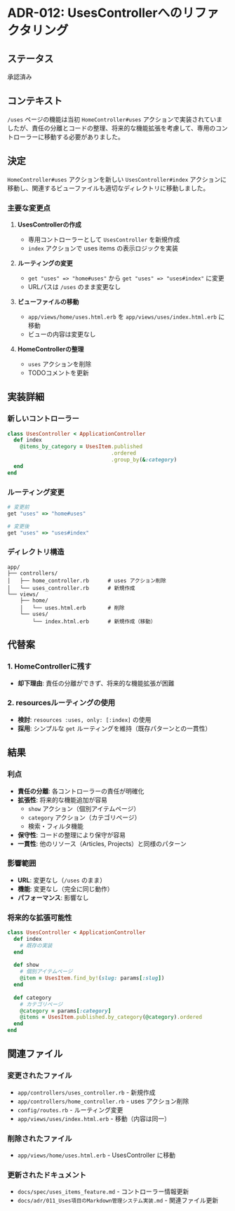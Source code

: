 # ADR-012: UsesControllerへのリファクタリング

## ステータス

承認済み

## コンテキスト

`/uses` ページの機能は当初 `HomeController#uses` アクションで実装されていましたが、責任の分離とコードの整理、将来的な機能拡張を考慮して、専用のコントローラーに移動する必要がありました。

## 決定

`HomeController#uses` アクションを新しい `UsesController#index` アクションに移動し、関連するビューファイルも適切なディレクトリに移動しました。

### 主要な変更点

1. **UsesControllerの作成**
   - 専用コントローラーとして `UsesController` を新規作成
   - `index` アクションで uses items の表示ロジックを実装

2. **ルーティングの変更**
   - `get "uses" => "home#uses"` から `get "uses" => "uses#index"` に変更
   - URLパスは `/uses` のまま変更なし

3. **ビューファイルの移動**
   - `app/views/home/uses.html.erb` を `app/views/uses/index.html.erb` に移動
   - ビューの内容は変更なし

4. **HomeControllerの整理**
   - `uses` アクションを削除
   - TODOコメントを更新

## 実装詳細

### 新しいコントローラー
```ruby
class UsesController < ApplicationController
  def index
    @items_by_category = UsesItem.published
                                 .ordered
                                 .group_by(&:category)
  end
end
```

### ルーティング変更
```ruby
# 変更前
get "uses" => "home#uses"

# 変更後
get "uses" => "uses#index"
```

### ディレクトリ構造
```
app/
├── controllers/
│   ├── home_controller.rb      # uses アクション削除
│   └── uses_controller.rb      # 新規作成
└── views/
    ├── home/
    │   └── uses.html.erb       # 削除
    └── uses/
        └── index.html.erb      # 新規作成（移動）
```

## 代替案

### 1. HomeControllerに残す
- **却下理由**: 責任の分離ができず、将来的な機能拡張が困難

### 2. resourcesルーティングの使用
- **検討**: `resources :uses, only: [:index]` の使用
- **採用**: シンプルな `get` ルーティングを維持（既存パターンとの一貫性）

## 結果

### 利点
- **責任の分離**: 各コントローラーの責任が明確化
- **拡張性**: 将来的な機能追加が容易
  - `show` アクション（個別アイテムページ）
  - `category` アクション（カテゴリページ）
  - 検索・フィルタ機能
- **保守性**: コードの整理により保守が容易
- **一貫性**: 他のリソース（Articles, Projects）と同様のパターン

### 影響範囲
- **URL**: 変更なし（`/uses` のまま）
- **機能**: 変更なし（完全に同じ動作）
- **パフォーマンス**: 影響なし

### 将来的な拡張可能性
```ruby
class UsesController < ApplicationController
  def index
    # 既存の実装
  end
  
  def show
    # 個別アイテムページ
    @item = UsesItem.find_by!(slug: params[:slug])
  end
  
  def category
    # カテゴリページ
    @category = params[:category]
    @items = UsesItem.published.by_category(@category).ordered
  end
end
```

## 関連ファイル

### 変更されたファイル
- `app/controllers/uses_controller.rb` - 新規作成
- `app/controllers/home_controller.rb` - uses アクション削除
- `config/routes.rb` - ルーティング変更
- `app/views/uses/index.html.erb` - 移動（内容は同一）

### 削除されたファイル
- `app/views/home/uses.html.erb` - UsesController に移動

### 更新されたドキュメント
- `docs/spec/uses_items_feature.md` - コントローラー情報更新
- `docs/adr/011_Uses項目のMarkdown管理システム実装.md` - 関連ファイル更新
